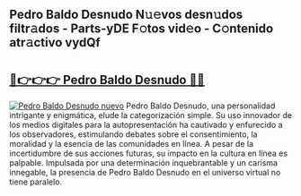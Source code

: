 ## Pedro Baldo Desnudo N𝚞𝚎vos desn𝚞dos filtr𝚊dos - Parts-yDE F𝚘tos vid𝚎o - C𝚘ntenido atr𝚊ctivo vydQf

# <h2><a href="http://mb1mpb.tromn.icu/?c=Pedro+Baldo+Desnudo">🔗👉👉👉 Pedro Baldo Desnudo 🔗🔗</a></h2>

[![Pedro Baldo Desnudo nuevo](https://i.imgur.com/pEAQMta.gif)](http://mb1mpb.tromn.icu/?c=Pedro+Baldo+Desnudo)
Pedro Baldo Desnudo, una personalidad intrigante y enigmática, elude la categorización simple. Su uso innovador de los medios digitales para la autopresentación ha cautivado y enfurecido a los observadores, estimulando debates sobre el consentimiento, la moralidad y la esencia de las comunidades en línea. A pesar de la incertidumbre de sus acciones futuras, su impacto en la cultura en línea es palpable. Impulsada por una determinación inquebrantable y un carisma innegable, la presencia de Pedro Baldo Desnudo en el universo virtual no tiene paralelo.
